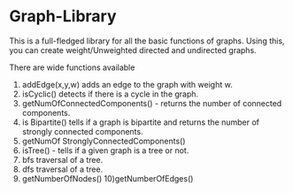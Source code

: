 # Graph-Library

This is a full-fledged library for all the basic functions of graphs. Using this, you can create weight/Unweighted directed and undirected graphs.

There are wide functions available
1) addEdge(x,y,w) adds an edge to the graph with weight w. 
2) isCyclic() detects if there is a cycle in the graph.
3) getNumOfConnectedComponents() - returns the number of connected components. 
4) is Bipartite() tells if a graph is bipartite and returns the number of strongly connected components.
5) getNumOf StronglyConnectedComponents()
6) isTree() - tells if a given graph is a tree or not.
7) bfs traversal of a tree. 
8) dfs traversal of a tree.
9) getNumberOfNodes()
10)getNumberOfEdges()
